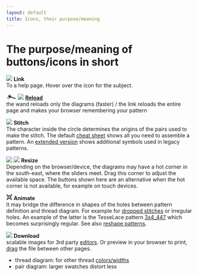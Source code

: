 ```yaml
---
layout: default
title: Icons, their purpose/meaning
---
```


The purpose/meaning of buttons/icons in short
=============================================

![](images/information-icon.png) **Link**  
To a help page. Hover over the icon for the subject.

![](../images/wand.png)
![](../images/link.png)
**[Reload](Undo)**  
the wand reloads only the diagrams (faster) / 
the link reloads the entire page and makes your browser remembering your pattern

![](images/cheat-sheet-symbol.png) **Stitch**  
The character inside the circle determines the origins 
of the pairs used to make the stitch.
The default [cheat sheet](images/matrix-example.png) shows all you need to assemble a pattern.
An [extended version](images/matrix-template-extended.png) 
shows additional symbols used in legacy patterns.

![](../images/size-inc.jpg)
![](../images/size-dec.jpg)
**Resize**  
Depending on the browser/device, the diagrams may have a hot corner
in the south-east, where the sliders meet.
Drag this corner to adjust the available space. 
The buttons shown here are an alternative when the hot corner is not available, for example on touch devices. 

![](../images/animate.png) **Animate**  
It may bridge the difference in shapes of the holes between pattern definition and thread diagram. 
For example for [dropped stitches](Replace#drop-stitches) or irregular holes. 
An example of the latter is the TesseLace pattern [3x4_447](/GroundForge/tiles.html?TesseLace=3x4_447&patchWidth=12&patchHeight=12&tile=4-L8,-50F,56-O&shiftColsSW=0&shiftRowsSW=3&shiftColsSE=4&shiftRowsSE=0&)
which becomes surprisingly regular.
See also [reshape patterns](Reshape-Patterns).

![](../images/download.jpg) **Download**  
scalable images for 3rd party [editors](Reshape-Patterns#evaluated-editors).
Or preview in your browser to print, [drag](images/download.png) the file between other pages.
* thread diagram: for other thread [colors/widths](Thread-Properties#more-thread-colors-andor-widths)
* pair diagram: larger swatches distort less

